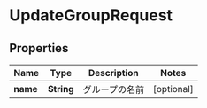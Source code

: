 

# UpdateGroupRequest


## Properties

| Name | Type | Description | Notes |
|------------ | ------------- | ------------- | -------------|
|**name** | **String** | グループの名前 |  [optional] |



